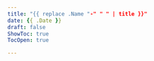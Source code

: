 ```yaml
---
title: "{{ replace .Name "-" " " | title }}"
date: {{ .Date }}
draft: false
ShowToc: true
TocOpen: true

---
```


